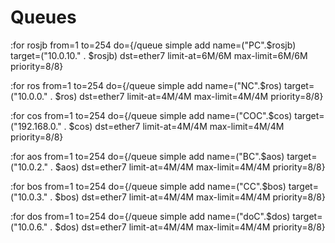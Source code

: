 # Queues



:for rosjb from=1 to=254 do={/queue simple add name=("PC".$rosjb) target=("10.0.10." . $rosjb) dst=ether7 limit-at=6M/6M max-limit=6M/6M priority=8/8}

:for ros from=1 to=254 do={/queue simple add name=("NC".$ros) target=("10.0.0." . $ros) dst=ether7 limit-at=4M/4M max-limit=4M/4M priority=8/8}

:for cos from=1 to=254 do={/queue simple add name=("COC".$cos) target=("192.168.0." . $cos) dst=ether7 limit-at=4M/4M max-limit=4M/4M priority=8/8}

:for aos from=1 to=254 do={/queue simple add name=("BC".$aos) target=("10.0.2." . $aos) dst=ether7 limit-at=4M/4M max-limit=4M/4M priority=8/8}

:for bos from=1 to=254 do={/queue simple add name=("CC".$bos) target=("10.0.3." . $bos) dst=ether7 limit-at=4M/4M max-limit=4M/4M priority=8/8}

:for dos from=1 to=254 do={/queue simple add name=("doC".$dos) target=("10.0.6." . $dos) dst=ether7 limit-at=4M/4M max-limit=4M/4M priority=8/8}